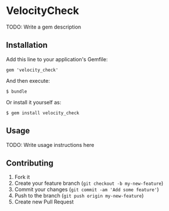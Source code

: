 # VelocityCheck

TODO: Write a gem description

## Installation

Add this line to your application's Gemfile:

    gem 'velocity_check'

And then execute:

    $ bundle

Or install it yourself as:

    $ gem install velocity_check

## Usage

TODO: Write usage instructions here

## Contributing

1. Fork it
2. Create your feature branch (`git checkout -b my-new-feature`)
3. Commit your changes (`git commit -am 'Add some feature'`)
4. Push to the branch (`git push origin my-new-feature`)
5. Create new Pull Request

